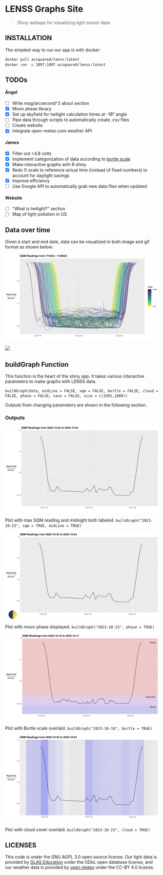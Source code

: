 <!-- SPDX-FileCopyrightText: 2024 GLAS Education <angel@glaseducation.org> -->
<!-- SPDX-License-Identifier: AGPL-3.0-only -->
# LENSS Graphs Site

> Shiny webapp for visualizing light sensor data

## INSTALLATION

The simplest way to run our app is with docker:

```sh
docker pull acsquared/lenss:latest
docker run -p 1897:1897 acsquared/lenss:latest
```

## TODOs

#### Àngel

- [ ] Write mag/arcsecond^2 about section
- [x] Moon phase library
- [x] Set up skyfield for twilight calculation times at -18° angle
- [ ] Pipe data through scripts to automatically create .csv files
- [ ] Create website
- [x] Integrate open-meteo.com weather API

#### James

- [x] Filter out <4.8 volts
- [x] Implement categorization of data according to [bortle
      scale](https://en.wikipedia.org/wiki/Bortle_scale)
- [x] Make interactive graphs with R shiny
- [x] Redo X scale to reference actual time (instead of fixed numbers) to
      account for daylight savings
- [x] Improve efficiency
- [ ] Use Google API to automatically grab new data files when updated

#### Website

- [ ] "What is twilight?" section
- [ ] Map of light pollution in US

## Data over time

Given a start and end date, data can be visualized in both image and gif format
as shown below:

![](https://github.com/jamesspalding/LENSS/blob/main/Images/combinedPlot.png)

![](https://github.com/jamesspalding/LENSS/blob/main/Images/Animation.gif)

## buildGraph Function

This function is the heart of the shiny app. It takes various interactive
parameters to make graphs with LENSS data.

```
buildGraph(date, midLine = FALSE, sqm = FALSE, bortle = FALSE, cloud = FALSE, phase = FALSE, save = FALSE, size = c(3201,1800))
```

Outputs from changing parameters are shown in the following section.

### Outputs

![](https://github.com/jamesspalding/LENSS/blob/main/Images/plot_2023-10-23_mid_maxsqm.png)

Plot with max SQM reading and midnight both labeled. ```buildGraph("2023-10-23", sqm = TRUE, midLine = TRUE)```

![](https://github.com/jamesspalding/LENSS/blob/main/Images/plot_2023-10-23_emoji.png)

Plot with moon phase displayed. ```buildGraph("2023-10-23", phase = TRUE)```

![](https://github.com/jamesspalding/LENSS/blob/main/Images/plot_2023-10-10_mid_maxsqm_bortle.png)

Plot with Bortle scale overlaid. ```buildGraph("2023-10-10", bortle = TRUE)```

![](https://github.com/jamesspalding/LENSS/blob/main/Images/plot_2023-10-23_cloudcover.png)

Plot with cloud cover overlaid. ```buildGraph("2023-10-23", cloud = TRUE)```

## LICENSES

This code is under the GNU AGPL 3.0 open source license. Our light data is
provided by [GLAS Education](https://glaseducation.org) under the ODbL open
database license, and our weather data is provided by [open
meteo](https://open-meteo.com) under the CC-BY 4.0 license.
